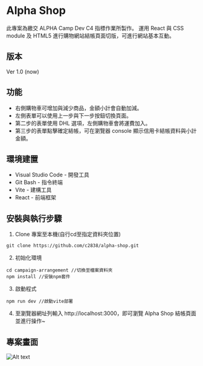 # Alpha Shop
此專案為繳交 ALPHA Camp Dev C4 指標作業所製作。
運用 React 與 CSS module 及 HTML5 進行購物網站結帳頁面切版，可進行網站基本互動。


## 版本
Ver 1.0 (now)


## 功能
* 右側購物車可增加與減少商品，金額小計會自動加減。
* 左側表單可以使用上一步與下一步按鈕切換頁面。
* 第二步的表單使用 DHL 選項，左側購物車會將運費加入。
* 第三步的表單點擊確定結帳，可在瀏覽器 console 顯示信用卡結帳資料與小計金額。


## 環境建置
* Visual Studio Code - 開發工具
* Git Bash - 指令終端
* Vite - 建構工具
* React - 前端框架


## 安裝與執行步驟
1. Clone 專案至本機(自行cd至指定資料夾位置)
```
git clone https://github.com/c2838/alpha-shop.git
```
2. 初始化環境
```
cd campaign-arrangement //切換至檔案資料夾
npm install //安裝npm套件
```
3. 啟動程式
```
npm run dev //啟動vite部署
```
4. 至瀏覽器網址列輸入 http://localhost:3000，即可瀏覽 Alpha Shop 結帳頁面並進行操作~


## 專案畫面
![Alt text](https://i.imgur.com/5dWQQ2x.png)
